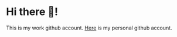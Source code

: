 # Hi there 👋!

This is my work github account. [Here](https://github.com/zstreeter) is my personal github account.
